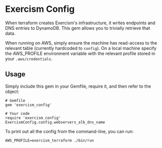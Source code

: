 # Exercism Config

When terraform creates Exercism's infrastructure, it writes endpoints and DNS entries to DynamoDB. 
This gem allows you to trivially retrieve that data.

When running on AWS, simply ensure the machine has read-access to the relevant table (currently hardcoded to `config`). 
On a local machine specify the AWS_PROFILE environment variable with the relevant profile stored in your `.aws/credentials`.

## Usage 

Simply include this gem in your Gemfile, require it, and then refer to the object:
```
# Gemfile
gem 'exercism_config'

# Your code
require 'exercism_config'
ExercismConfig.config.webservers_alb_dns_name
```

To print out all the config from the command-line, you can run:
```
AWS_PROFILE=exercism_terraform ./bin/run
```
